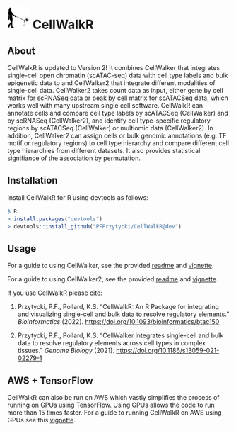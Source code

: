 <img src="examples/CellWalkR_Vignette_files/figure-markdown_github/cellwalker_icon.png" id="id" class="class" width="50" height="50" /> CellWalkR
================

## About

CellWalkR is updated to Version 2! It combines CellWalker that integrates single-cell open chromatin
(scATAC-seq) data with cell type labels and bulk epigenetic data to
and CellWalker2 that integrate different modalities of single-cell data. 
CellWalker2 takes count data as input, either gene by cell matrix for scRNASeq data or peak by cell matrix for scATACSeq data, which works well with many upstream single cell software. 
CellWalkR can annotate cells and compare cell type labels by scATACSeq (CellWalker) and by scRNASeq (CellWalker2), 
and identify cell type-specific regulatory regions by scATACSeq (CellWalker) or multiomic data (CellWalker2).
In addition, CellWalker2 can assign cells or bulk genomic annotations (e.g. TF motif or regulatory regions) to cell type hierarchy and compare different cell type hierarchies from different datasets. 
It also provides statistical signifiance of the association by permutation.  

## Installation

Install CellWalkR for R using devtools as follows:

``` r
$ R
> install.packages("devtools")
> devtools::install_github("PFPrzytycki/CellWalkR@dev")
```

## Usage

For a guide to using CellWalker, see the provided
[readme](CellWalker.md) and [vignette](examples/CellWalkR_Vignette.md). 

For a guide to using CellWalker2, see the provided
[readme](CellWalker2.md) and [vignette](examples/CellWalker2_Vignette.md). 

If you use CellWalkR please cite:

1.  Przytycki, P.F., Pollard, K.S. “CellWalkR: An R Package for
    integrating and visualizing single-cell and bulk data to resolve
    regulatory elements.” *Bioinformatics* (2022).
    <https://doi.org/10.1093/bioinformatics/btac150>

2.  Przytycki, P.F., Pollard, K.S. “CellWalker integrates single-cell
    and bulk data to resolve regulatory elements across cell types in
    complex tissues.” *Genome Biology* (2021).
    <https://doi.org/10.1186/s13059-021-02279-1>

## AWS + TensorFlow

CellWalkR can also be run on AWS which vastly simplifies the process of
running on GPUs using TensorFlow. Using GPUs allows the code to run more
than 15 times faster. For a guide to running CellWalkR on AWS using GPUs
see this [vignette](examples/CellWalkR_TensorFlow_Vignette.md).
